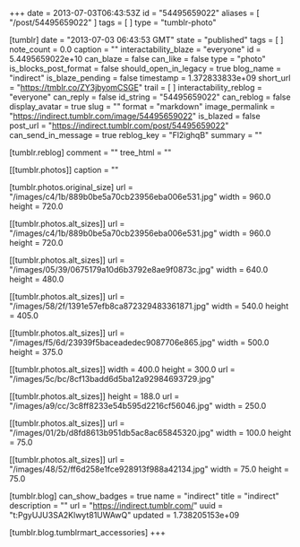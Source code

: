 +++
date = 2013-07-03T06:43:53Z
id = "54495659022"
aliases = [ "/post/54495659022" ]
tags = [ ]
type = "tumblr-photo"

[tumblr]
date = "2013-07-03 06:43:53 GMT"
state = "published"
tags = [ ]
note_count = 0.0
caption = ""
interactability_blaze = "everyone"
id = 5.4495659022e+10
can_blaze = false
can_like = false
type = "photo"
is_blocks_post_format = false
should_open_in_legacy = true
blog_name = "indirect"
is_blaze_pending = false
timestamp = 1.372833833e+09
short_url = "https://tmblr.co/ZY3jbyomCSGE"
trail = [ ]
interactability_reblog = "everyone"
can_reply = false
id_string = "54495659022"
can_reblog = false
display_avatar = true
slug = ""
format = "markdown"
image_permalink = "https://indirect.tumblr.com/image/54495659022"
is_blazed = false
post_url = "https://indirect.tumblr.com/post/54495659022"
can_send_in_message = true
reblog_key = "Fl2ighqB"
summary = ""

[tumblr.reblog]
comment = ""
tree_html = ""

[[tumblr.photos]]
caption = ""

[tumblr.photos.original_size]
url = "/images/c4/1b/889b0be5a70cb23956eba006e531.jpg"
width = 960.0
height = 720.0

[[tumblr.photos.alt_sizes]]
url = "/images/c4/1b/889b0be5a70cb23956eba006e531.jpg"
width = 960.0
height = 720.0

[[tumblr.photos.alt_sizes]]
url = "/images/05/39/0675179a10d6b3792e8ae9f0873c.jpg"
width = 640.0
height = 480.0

[[tumblr.photos.alt_sizes]]
url = "/images/58/2f/1391e57efb8ca872329483361871.jpg"
width = 540.0
height = 405.0

[[tumblr.photos.alt_sizes]]
url = "/images/f5/6d/23939f5baceadedec9087706e865.jpg"
width = 500.0
height = 375.0

[[tumblr.photos.alt_sizes]]
width = 400.0
height = 300.0
url = "/images/5c/bc/8cf13badd6d5ba12a92984693729.jpg"

[[tumblr.photos.alt_sizes]]
height = 188.0
url = "/images/a9/cc/3c8ff8233e54b595d2216cf56046.jpg"
width = 250.0

[[tumblr.photos.alt_sizes]]
url = "/images/01/2b/d8fd8613b951db5ac8ac65845320.jpg"
width = 100.0
height = 75.0

[[tumblr.photos.alt_sizes]]
url = "/images/48/52/ff6d258e1fce928913f988a42134.jpg"
width = 75.0
height = 75.0

[tumblr.blog]
can_show_badges = true
name = "indirect"
title = "indirect"
description = ""
url = "https://indirect.tumblr.com/"
uuid = "t:PgyUJU3SA2Klwyt81UWAwQ"
updated = 1.738205153e+09

[tumblr.blog.tumblrmart_accessories]
+++
